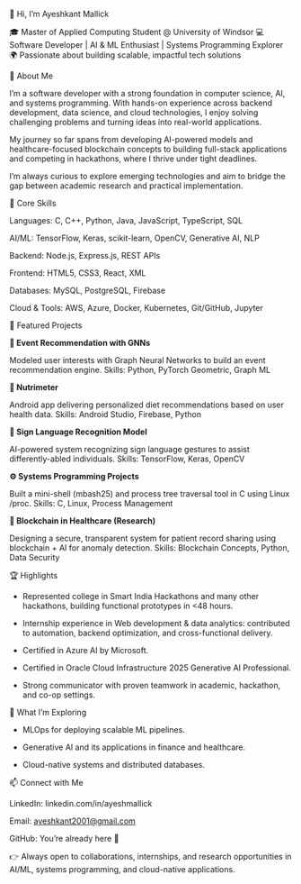 👋 Hi, I’m Ayeshkant Mallick

🎓 Master of Applied Computing Student @ University of Windsor
💻 Software Developer | AI & ML Enthusiast | Systems Programming Explorer
🌍 Passionate about building scalable, impactful tech solutions







🚀 About Me

I’m a software developer with a strong foundation in computer science, AI, and systems programming. With hands-on experience across backend development, data science, and cloud technologies, I enjoy solving challenging problems and turning ideas into real-world applications.

My journey so far spans from developing AI-powered models and healthcare-focused blockchain concepts to building full-stack applications and competing in hackathons, where I thrive under tight deadlines.

I’m always curious to explore emerging technologies and aim to bridge the gap between academic research and practical implementation.


🔑 Core Skills

Languages: C, C++, Python, Java, JavaScript, TypeScript, SQL

AI/ML: TensorFlow, Keras, scikit-learn, OpenCV, Generative AI, NLP

Backend: Node.js, Express.js, REST APIs

Frontend: HTML5, CSS3, React, XML

Databases: MySQL, PostgreSQL, Firebase

Cloud & Tools: AWS, Azure, Docker, Kubernetes, Git/GitHub, Jupyter


📂 Featured Projects

**🔬 Event Recommendation with GNNs**

Modeled user interests with Graph Neural Networks to build an event recommendation engine.
Skills: Python, PyTorch Geometric, Graph ML

**📱 Nutrimeter**

Android app delivering personalized diet recommendations based on user health data.
Skills: Android Studio, Firebase, Python

**🤖 Sign Language Recognition Model**

AI-powered system recognizing sign language gestures to assist differently-abled individuals.
Skills: TensorFlow, Keras, OpenCV

**⚙️ Systems Programming Projects**

Built a mini-shell (mbash25) and process tree traversal tool in C using Linux /proc.
Skills: C, Linux, Process Management

**🏥 Blockchain in Healthcare (Research)**

Designing a secure, transparent system for patient record sharing using blockchain + AI for anomaly detection.
Skills: Blockchain Concepts, Python, Data Security


🏆 Highlights

- Represented college in Smart India Hackathons and many other hackathons, building functional prototypes in <48 hours.

- Internship experience in Web development & data analytics: contributed to automation, backend optimization, and cross-functional delivery.

- Certified in Azure AI by Microsoft.

- Certified in Oracle Cloud Infrastructure 2025 Generative AI Professional.

- Strong communicator with proven teamwork in academic, hackathon, and co-op settings.
  

🌱 What I’m Exploring

- MLOps for deploying scalable ML pipelines.

- Generative AI and its applications in finance and healthcare.

- Cloud-native systems and distributed databases.
  

📫 Connect with Me

LinkedIn: linkedin.com/in/ayeshmallick

Email: ayeshkant2001@gmail.com

GitHub: You’re already here 🚀


👉 Always open to collaborations, internships, and research opportunities in AI/ML, systems programming, and cloud-native applications.
